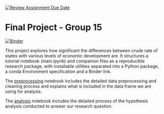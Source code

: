 [![Review Assignment Due Date](https://classroom.github.com/assets/deadline-readme-button-24ddc0f5d75046c5622901739e7c5dd533143b0c8e959d652212380cedb1ea36.svg)](https://classroom.github.com/a/LiaEl886)

# Final Project - Group 15

[![Binder](https://mybinder.org/badge_logo.svg)](https://mybinder.org/v2/gh/UCB-stat-159-s23/project-Group15.git/HEAD?labpath=main.ipynb)

This project explores how significant the differences between crude rate of states with various levels of economic development are. It structures a tutorial notebook (main.ipynb) and companion files as a reproducible research package, with installable utilities separated into a Python package, a conda Environment specification and a Binder link.

The [preprocessing](preprocessing.ipynb) notebook includes the detailed data preprocessing and cleaning process and explains what is included in the data frame we are using for analysis.

The [analysis](analysis.ipynb) notebook includes the detailed process of the hypothesis analysis conducted to answer our research question.


```python

```
